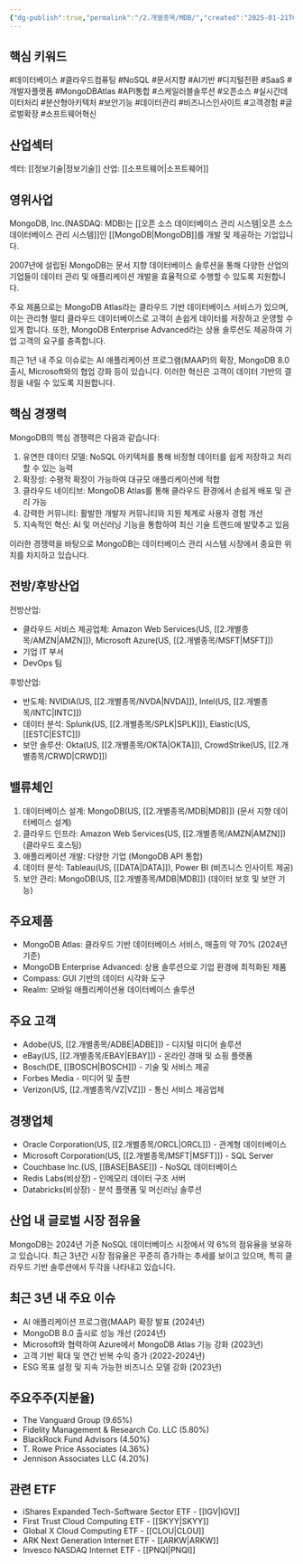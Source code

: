 ```yaml
---
{"dg-publish":true,"permalink":"/2.개별종목/MDB/","created":"2025-01-21T06:53:22.183+09:00","updated":"2025-06-03T20:06:00.054+09:00"}
---
```


## 핵심 키워드

#데이터베이스 #클라우드컴퓨팅 #NoSQL #문서지향 #AI기반 #디지털전환 #SaaS #개발자플랫폼 #MongoDBAtlas #API통합 #스케일러블솔루션 #오픈소스 #실시간데이터처리 #분산형아키텍처 #보안기능 #데이터관리 #비즈니스인사이트 #고객경험 #글로벌확장 #소프트웨어혁신

## 산업섹터

섹터: [[정보기술\|정보기술]]
산업: [[소프트웨어\|소프트웨어]]

## 영위사업

MongoDB, Inc.(NASDAQ: MDB)는 [[오픈 소스 데이터베이스 관리 시스템\|오픈 소스 데이터베이스 관리 시스템]]인 [[MongoDB\|MongoDB]]를 개발 및 제공하는 기업입니다. 

2007년에 설립된 MongoDB는 문서 지향 데이터베이스 솔루션을 통해 다양한 산업의 기업들이 데이터 관리 및 애플리케이션 개발을 효율적으로 수행할 수 있도록 지원합니다.

주요 제품으로는 MongoDB Atlas라는 클라우드 기반 데이터베이스 서비스가 있으며, 이는 관리형 멀티 클라우드 데이터베이스로 고객이 손쉽게 데이터를 저장하고 운영할 수 있게 합니다. 또한, MongoDB Enterprise Advanced라는 상용 솔루션도 제공하여 기업 고객의 요구를 충족합니다.

최근 1년 내 주요 이슈로는 AI 애플리케이션 프로그램(MAAP)의 확장, MongoDB 8.0 출시, Microsoft와의 협업 강화 등이 있습니다. 이러한 혁신은 고객이 데이터 기반의 결정을 내릴 수 있도록 지원합니다.

## 핵심 경쟁력

MongoDB의 핵심 경쟁력은 다음과 같습니다:

1. 유연한 데이터 모델: NoSQL 아키텍처를 통해 비정형 데이터를 쉽게 저장하고 처리할 수 있는 능력
2. 확장성: 수평적 확장이 가능하여 대규모 애플리케이션에 적합
3. 클라우드 네이티브: MongoDB Atlas를 통해 클라우드 환경에서 손쉽게 배포 및 관리 가능
4. 강력한 커뮤니티: 활발한 개발자 커뮤니티와 지원 체계로 사용자 경험 개선
5. 지속적인 혁신: AI 및 머신러닝 기능을 통합하여 최신 기술 트렌드에 발맞추고 있음

이러한 경쟁력을 바탕으로 MongoDB는 데이터베이스 관리 시스템 시장에서 중요한 위치를 차지하고 있습니다.

## 전방/후방산업

전방산업:

- 클라우드 서비스 제공업체: Amazon Web Services(US, [[2.개별종목/AMZN\|AMZN]]), Microsoft Azure(US, [[2.개별종목/MSFT\|MSFT]])
- 기업 IT 부서
- DevOps 팀

후방산업:

- 반도체: NVIDIA(US, [[2.개별종목/NVDA\|NVDA]]), Intel(US, [[2.개별종목/INTC\|INTC]])
- 데이터 분석: Splunk(US, [[2.개별종목/SPLK\|SPLK]]), Elastic(US, [[ESTC\|ESTC]])
- 보안 솔루션: Okta(US, [[2.개별종목/OKTA\|OKTA]]), CrowdStrike(US, [[2.개별종목/CRWD\|CRWD]])

## 밸류체인

1. 데이터베이스 설계: MongoDB(US, [[2.개별종목/MDB\|MDB]]) (문서 지향 데이터베이스 설계)
2. 클라우드 인프라: Amazon Web Services(US, [[2.개별종목/AMZN\|AMZN]]) (클라우드 호스팅)
3. 애플리케이션 개발: 다양한 기업 (MongoDB API 통합)
4. 데이터 분석: Tableau(US, [[DATA\|DATA]]), Power BI (비즈니스 인사이트 제공)
5. 보안 관리: MongoDB(US, [[2.개별종목/MDB\|MDB]]) (데이터 보호 및 보안 기능)

## 주요제품

- MongoDB Atlas: 클라우드 기반 데이터베이스 서비스, 매출의 약 70% (2024년 기준)
- MongoDB Enterprise Advanced: 상용 솔루션으로 기업 환경에 최적화된 제품
- Compass: GUI 기반의 데이터 시각화 도구
- Realm: 모바일 애플리케이션용 데이터베이스 솔루션

## 주요 고객

- Adobe(US, [[2.개별종목/ADBE\|ADBE]]) - 디지털 미디어 솔루션
- eBay(US, [[2.개별종목/EBAY\|EBAY]]) - 온라인 경매 및 쇼핑 플랫폼
- Bosch(DE, [[BOSCH\|BOSCH]]) - 기술 및 서비스 제공
- Forbes Media - 미디어 및 출판
- Verizon(US, [[2.개별종목/VZ\|VZ]]) - 통신 서비스 제공업체

## 경쟁업체

- Oracle Corporation(US, [[2.개별종목/ORCL\|ORCL]]) - 관계형 데이터베이스
- Microsoft Corporation(US, [[2.개별종목/MSFT\|MSFT]]) - SQL Server
- Couchbase Inc.(US, [[BASE\|BASE]]) - NoSQL 데이터베이스
- Redis Labs(비상장) - 인메모리 데이터 구조 서버
- Databricks(비상장) - 분석 플랫폼 및 머신러닝 솔루션

## 산업 내 글로벌 시장 점유율

MongoDB는 2024년 기준 NoSQL 데이터베이스 시장에서 약 6%의 점유율을 보유하고 있습니다. 최근 3년간 시장 점유율은 꾸준히 증가하는 추세를 보이고 있으며, 특히 클라우드 기반 솔루션에서 두각을 나타내고 있습니다.

## 최근 3년 내 주요 이슈

- AI 애플리케이션 프로그램(MAAP) 확장 발표 (2024년)
- MongoDB 8.0 출시로 성능 개선 (2024년)
- Microsoft와 협력하여 Azure에서 MongoDB Atlas 기능 강화 (2023년)
- 고객 기반 확대 및 연간 반복 수익 증가 (2022-2024년)
- ESG 목표 설정 및 지속 가능한 비즈니스 모델 강화 (2023년)

## 주요주주(지분율)

- The Vanguard Group (9.65%)
- Fidelity Management & Research Co. LLC (5.80%)
- BlackRock Fund Advisors (4.50%)
- T. Rowe Price Associates (4.36%)
- Jennison Associates LLC (4.20%)

## 관련 ETF

- iShares Expanded Tech-Software Sector ETF - [[IGV\|IGV]]
- First Trust Cloud Computing ETF - [[SKYY\|SKYY]]
- Global X Cloud Computing ETF - [[CLOU\|CLOU]]
- ARK Next Generation Internet ETF - [[ARKW\|ARKW]]
- Invesco NASDAQ Internet ETF - [[PNQI\|PNQI]]